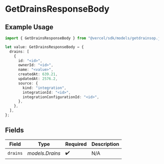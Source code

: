 # GetDrainsResponseBody

## Example Usage

```typescript
import { GetDrainsResponseBody } from "@vercel/sdk/models/getdrainsop.js";

let value: GetDrainsResponseBody = {
  drains: [
    {
      id: "<id>",
      ownerId: "<id>",
      name: "<value>",
      createdAt: 639.21,
      updatedAt: 2576.2,
      source: {
        kind: "integration",
        integrationId: "<id>",
        integrationConfigurationId: "<id>",
      },
    },
  ],
};
```

## Fields

| Field              | Type               | Required           | Description        |
| ------------------ | ------------------ | ------------------ | ------------------ |
| `drains`           | *models.Drains*    | :heavy_check_mark: | N/A                |